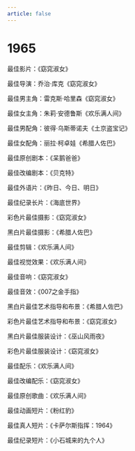 ```yaml
---
article: false
---
```


# 1965

最佳影片：《窈窕淑女》

最佳导演：乔治·库克《窈窕淑女》

最佳男主角：雷克斯·哈里森《窈窕淑女》

最佳女主角：朱莉·安德鲁斯《欢乐满人间》

最佳男配角：彼得·乌斯蒂诺夫《土京盗宝记》

最佳女配角：丽拉·柯卓娃《希腊人佐巴》

最佳原创剧本：《呆鹅爸爸》

最佳改编剧本：《贝克特》

最佳外语片：《昨日、今日、明日》

最佳纪录长片：《海底世界》

彩色片最佳摄影：《窈窕淑女》

黑白片最佳摄影：《希腊人佐巴》

最佳剪辑：《欢乐满人间》

最佳视觉效果：《欢乐满人间》

最佳音响：《窈窕淑女》

最佳音效：《007之金手指》

黑白片最佳艺术指导和布景：《希腊人佐巴》

彩色片最佳艺术指导和布景：《窈窕淑女》

黑白片最佳服装设计：《巫山风雨夜》

彩色片最佳服装设计：《窈窕淑女》

最佳配乐：《欢乐满人间》

最佳改编配乐：《窈窕淑女》

最佳原创歌曲：《欢乐满人间》

最佳动画短片：《粉红豹》

最佳真人短片：《卡萨尔斯指挥：1964》

最佳纪录短片：《小石城来的九个人》